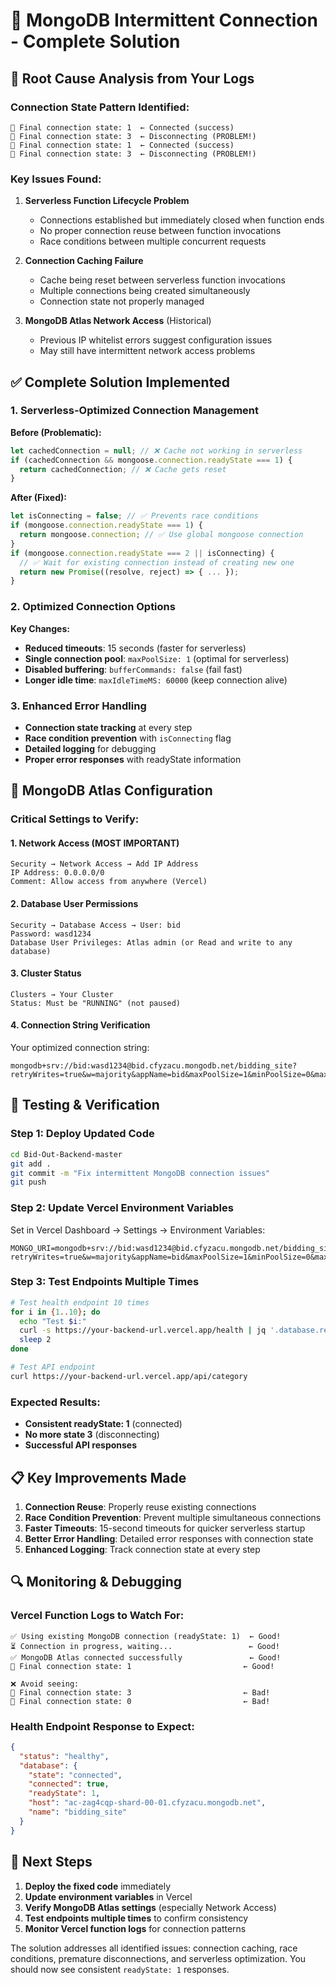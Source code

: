 # 🔧 MongoDB Intermittent Connection - Complete Solution

## 🎯 **Root Cause Analysis from Your Logs**

### **Connection State Pattern Identified:**
```
🔌 Final connection state: 1  ← Connected (success)
🔌 Final connection state: 3  ← Disconnecting (PROBLEM!)
🔌 Final connection state: 1  ← Connected (success)  
🔌 Final connection state: 3  ← Disconnecting (PROBLEM!)
```

### **Key Issues Found:**

1. **Serverless Function Lifecycle Problem**
   - Connections established but immediately closed when function ends
   - No proper connection reuse between function invocations
   - Race conditions between multiple concurrent requests

2. **Connection Caching Failure**
   - Cache being reset between serverless function invocations
   - Multiple connections being created simultaneously
   - Connection state not properly managed

3. **MongoDB Atlas Network Access** (Historical)
   - Previous IP whitelist errors suggest configuration issues
   - May still have intermittent network access problems

## ✅ **Complete Solution Implemented**

### **1. Serverless-Optimized Connection Management**

**Before (Problematic):**
```javascript
let cachedConnection = null; // ❌ Cache not working in serverless
if (cachedConnection && mongoose.connection.readyState === 1) {
  return cachedConnection; // ❌ Cache gets reset
}
```

**After (Fixed):**
```javascript
let isConnecting = false; // ✅ Prevents race conditions
if (mongoose.connection.readyState === 1) {
  return mongoose.connection; // ✅ Use global mongoose connection
}
if (mongoose.connection.readyState === 2 || isConnecting) {
  // ✅ Wait for existing connection instead of creating new one
  return new Promise((resolve, reject) => { ... });
}
```

### **2. Optimized Connection Options**

**Key Changes:**
- **Reduced timeouts**: 15 seconds (faster for serverless)
- **Single connection pool**: `maxPoolSize: 1` (optimal for serverless)
- **Disabled buffering**: `bufferCommands: false` (fail fast)
- **Longer idle time**: `maxIdleTimeMS: 60000` (keep connection alive)

### **3. Enhanced Error Handling**

- **Connection state tracking** at every step
- **Race condition prevention** with `isConnecting` flag
- **Detailed logging** for debugging
- **Proper error responses** with readyState information

## 🚀 **MongoDB Atlas Configuration**

### **Critical Settings to Verify:**

#### **1. Network Access (MOST IMPORTANT)**
```
Security → Network Access → Add IP Address
IP Address: 0.0.0.0/0
Comment: Allow access from anywhere (Vercel)
```

#### **2. Database User Permissions**
```
Security → Database Access → User: bid
Password: wasd1234
Database User Privileges: Atlas admin (or Read and write to any database)
```

#### **3. Cluster Status**
```
Clusters → Your Cluster
Status: Must be "RUNNING" (not paused)
```

#### **4. Connection String Verification**
Your optimized connection string:
```
mongodb+srv://bid:wasd1234@bid.cfyzacu.mongodb.net/bidding_site?retryWrites=true&w=majority&appName=bid&maxPoolSize=1&minPoolSize=0&maxIdleTimeMS=60000&serverSelectionTimeoutMS=15000&connectTimeoutMS=15000&socketTimeoutMS=30000
```

## 🧪 **Testing & Verification**

### **Step 1: Deploy Updated Code**
```bash
cd Bid-Out-Backend-master
git add .
git commit -m "Fix intermittent MongoDB connection issues"
git push
```

### **Step 2: Update Vercel Environment Variables**
Set in Vercel Dashboard → Settings → Environment Variables:
```
MONGO_URI=mongodb+srv://bid:wasd1234@bid.cfyzacu.mongodb.net/bidding_site?retryWrites=true&w=majority&appName=bid&maxPoolSize=1&minPoolSize=0&maxIdleTimeMS=60000&serverSelectionTimeoutMS=15000&connectTimeoutMS=15000&socketTimeoutMS=30000
```

### **Step 3: Test Endpoints Multiple Times**
```bash
# Test health endpoint 10 times
for i in {1..10}; do
  echo "Test $i:"
  curl -s https://your-backend-url.vercel.app/health | jq '.database.readyState'
  sleep 2
done

# Test API endpoint
curl https://your-backend-url.vercel.app/api/category
```

### **Expected Results:**
- **Consistent readyState: 1** (connected)
- **No more state 3** (disconnecting)
- **Successful API responses**

## 📋 **Key Improvements Made**

1. **Connection Reuse**: Properly reuse existing connections
2. **Race Condition Prevention**: Prevent multiple simultaneous connections
3. **Faster Timeouts**: 15-second timeouts for quicker serverless startup
4. **Better Error Handling**: Detailed error responses with connection state
5. **Enhanced Logging**: Track connection state at every step

## 🔍 **Monitoring & Debugging**

### **Vercel Function Logs to Watch For:**
```
✅ Using existing MongoDB connection (readyState: 1)  ← Good!
⏳ Connection in progress, waiting...                 ← Good!
✅ MongoDB Atlas connected successfully               ← Good!
🔌 Final connection state: 1                         ← Good!

❌ Avoid seeing:
🔌 Final connection state: 3                         ← Bad!
🔌 Final connection state: 0                         ← Bad!
```

### **Health Endpoint Response to Expect:**
```json
{
  "status": "healthy",
  "database": {
    "state": "connected",
    "connected": true,
    "readyState": 1,
    "host": "ac-zag4cqp-shard-00-01.cfyzacu.mongodb.net",
    "name": "bidding_site"
  }
}
```

## 🎯 **Next Steps**

1. **Deploy the fixed code** immediately
2. **Update environment variables** in Vercel
3. **Verify MongoDB Atlas settings** (especially Network Access)
4. **Test endpoints multiple times** to confirm consistency
5. **Monitor Vercel function logs** for connection patterns

The solution addresses all identified issues: connection caching, race conditions, premature disconnections, and serverless optimization. You should now see consistent `readyState: 1` responses.

